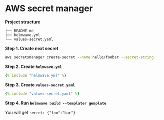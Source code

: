 # AWS secret manager

**Project structure**

```
├── README.md
├── helmwave.yml
└── values-secret.yaml
```

**Step 1. Create next secret**

```bash
aws secretsmanager create-secret --name hello/foobar --secret-string '{"foo":"bar"}'
```

**Step 2. Create `helmwave.yml`**

```yaml title="helmwave.yml"
{% include "helmwave.yml" %}
```

**Step 3. Create `values-secret.yaml`**

```yaml title="values-secret.yaml"
{% include "values-secret.yaml" %}
```

**Step 4. Run `helmwave build --templater gomplate`**

You will get `secret: {"foo":"bar"}`
